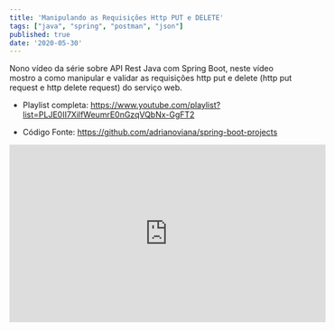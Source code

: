 ```yaml
---
title: 'Manipulando as Requisições Http PUT e DELETE'
tags: ["java", "spring", "postman", "json"]
published: true
date: '2020-05-30'
---
```


Nono vídeo da série sobre API Rest Java com Spring Boot, neste vídeo mostro a como manipular e validar as requisições http put e delete (http put request e http delete request) do serviço web.

* Playlist completa: 
https://www.youtube.com/playlist?list=PLJE0II7XilfWeumrE0nGzqVQbNx-GgFT2

* Código Fonte: 
https://github.com/adrianoviana/spring-boot-projects

<iframe width="560" height="315" src="https://www.youtube.com/embed/RD5THNXd2Hw" frameborder="0" allow="accelerometer; autoplay; encrypted-media; gyroscope; picture-in-picture" allowfullscreen></iframe>